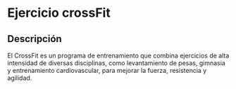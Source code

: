 # Ejercicio crossFit

## Descripción
El CrossFit es un programa de entrenamiento que combina ejercicios de alta intensidad de diversas disciplinas, como levantamiento de pesas, gimnasia y entrenamiento cardiovascular, para mejorar la fuerza, resistencia y agilidad.
